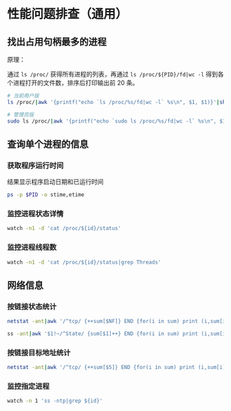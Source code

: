 # 性能问题排查（通用）

## 找出占用句柄最多的进程

原理：

通过 ``ls /proc/`` 获得所有进程的列表，再通过 ``ls /proc/${PID}/fd|wc -l`` 得到各个进程打开的文件数，排序后打印输出前 20 条。

```bash
# 当前用户版
ls /proc/|awk '{printf("echo `ls /proc/%s/fd|wc -l` %s\n", $1, $1)}'|sh 2> /dev/null|sort -nr|head -20|awk '{printf("echo %s %s `ps -ef|grep %s|grep -v grep|awk \047{print $NF}\047`\n", $1, $2, $2)}'|sh

# 管理员版
sudo ls /proc/|awk '{printf("echo `sudo ls /proc/%s/fd|wc -l` %s\n", $1, $1)}'|sh 2> /dev/null|sort -nr -t " " -k 1|head -20|awk '{printf("echo %s %s `ps -ef|grep %s|grep -v grep|awk \047{print $NF}\047`\n", $1, $2, $2)}'|sh
```

## 查询单个进程的信息

### 获取程序运行时间

结果显示程序启动日期和已运行时间

```bash
ps -p $PID -o stime,etime
```

### 监控进程状态详情

```bash
watch -n1 -d 'cat /proc/${id}/status'
```

### 监控进程线程数

```bash
watch -n1 -d 'cat /proc/${id}/status|grep Threads'
```

## 网络信息

### 按链接状态统计

```bash
netstat -ant|awk '/^tcp/ {++sum[$NF]} END {for(i in sum) print (i,sum[i])}'
```

```bash
ss -ant|awk '$1!~/^State/ {sum[$1]++} END {for(i in sum) print (i,sum[i])}'
```

### 按链接目标地址统计

```bash
netstat -ant|awk '/^tcp/ {++sum[$5]} END {for(i in sum) print (i,sum[i])}'|sort -nr -t ' ' -k 2|head -20
```

### 监控指定进程

```bash
watch -n 1 'ss -ntp|grep ${id}'
```
